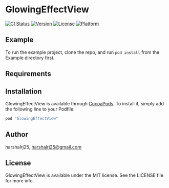 # GlowingEffectView

[![CI Status](http://img.shields.io/travis/harshalrj25/GlowingEffectView.svg?style=flat)](https://travis-ci.org/harshalrj25/GlowingEffectView)
[![Version](https://img.shields.io/cocoapods/v/GlowingEffectView.svg?style=flat)](http://cocoapods.org/pods/GlowingEffectView)
[![License](https://img.shields.io/cocoapods/l/GlowingEffectView.svg?style=flat)](http://cocoapods.org/pods/GlowingEffectView)
[![Platform](https://img.shields.io/cocoapods/p/GlowingEffectView.svg?style=flat)](http://cocoapods.org/pods/GlowingEffectView)

## Example

To run the example project, clone the repo, and run `pod install` from the Example directory first.

## Requirements

## Installation

GlowingEffectView is available through [CocoaPods](http://cocoapods.org). To install
it, simply add the following line to your Podfile:

```ruby
pod "GlowingEffectView"
```

## Author

harshalrj25, harshalrj25@gmail.com

## License

GlowingEffectView is available under the MIT license. See the LICENSE file for more info.
